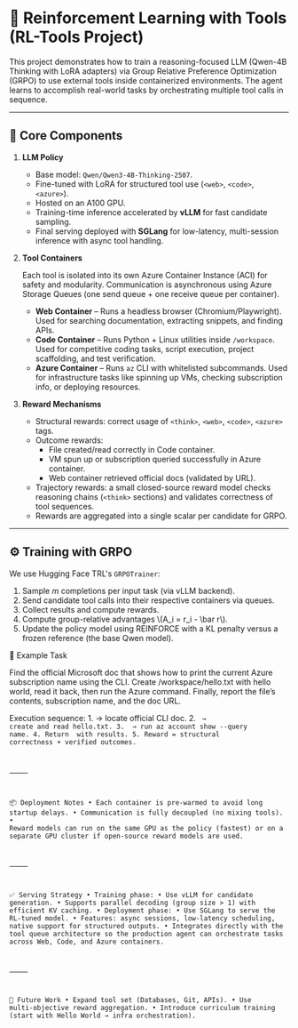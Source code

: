 

# 🚀 Reinforcement Learning with Tools (RL-Tools Project)

This project demonstrates how to train a reasoning-focused LLM (Qwen-4B Thinking with LoRA adapters) via Group Relative Preference Optimization (GRPO) to use external tools inside containerized environments. The agent learns to accomplish real-world tasks by orchestrating multiple tool calls in sequence.

---

## 🔑 Core Components

1. **LLM Policy**
   - Base model: `Qwen/Qwen3-4B-Thinking-2507`.
   - Fine-tuned with LoRA for structured tool use (`<web>`, `<code>`, `<azure>`).
   - Hosted on an A100 GPU.
   - Training-time inference accelerated by **vLLM** for fast candidate sampling.
   - Final serving deployed with **SGLang** for low-latency, multi-session inference with async tool handling.

2. **Tool Containers**

   Each tool is isolated into its own Azure Container Instance (ACI) for safety and modularity. Communication is asynchronous using Azure Storage Queues (one send queue + one receive queue per container).

   - **Web Container** – Runs a headless browser (Chromium/Playwright). Used for searching documentation, extracting snippets, and finding APIs.
   - **Code Container** – Runs Python + Linux utilities inside `/workspace`. Used for competitive coding tasks, script execution, project scaffolding, and test verification.
   - **Azure Container** – Runs `az` CLI with whitelisted subcommands. Used for infrastructure tasks like spinning up VMs, checking subscription info, or deploying resources.

3. **Reward Mechanisms**
   - Structural rewards: correct usage of `<think>`, `<web>`, `<code>`, `<azure>` tags.
   - Outcome rewards:
     - File created/read correctly in Code container.
     - VM spun up or subscription queried successfully in Azure container.
     - Web container retrieved official docs (validated by URL).
   - Trajectory rewards: a small closed-source reward model checks reasoning chains (`<think>` sections) and validates correctness of tool sequences.
   - Rewards are aggregated into a single scalar per candidate for GRPO.

---

## ⚙️ Training with GRPO

We use Hugging Face TRL's `GRPOTrainer`:

1. Sample *m* completions per input task (via vLLM backend).
2. Send candidate tool calls into their respective containers via queues.
3. Collect results and compute rewards.
4. Compute group-relative advantages \\(A_i = r_i - \bar r\\).
5. Update the policy model using REINFORCE with a KL penalty versus a frozen reference (the base Qwen model).



📝 Example Task

Find the official Microsoft doc that shows how to print the current Azure subscription name using the CLI. Create /workspace/hello.txt with hello world, read it back, then run the Azure command. Finally, report the file’s contents, subscription name, and the doc URL.

Execution sequence:
	1.	<web> → locate official CLI doc.
	2.	<code> → create and read hello.txt.
	3.	<azure> → run az account show --query name.
	4.	Return <solution> with results.
	5.	Reward = structural correctness + verified outcomes.

⸻

📦 Deployment Notes
	•	Each container is pre-warmed to avoid long startup delays.
	•	Communication is fully decoupled (no mixing tools).
	•	Reward models can run on the same GPU as the policy (fastest) or on a separate GPU cluster if open-source reward models are used.

⸻

✅ Serving Strategy
	•	Training phase:
	•	Use vLLM for candidate generation.
	•	Supports parallel decoding (group size > 1) with efficient KV caching.
	•	Deployment phase:
	•	Use SGLang to serve the RL-tuned model.
	•	Features: async sessions, low-latency scheduling, native support for structured outputs.
	•	Integrates directly with the tool queue architecture so the production agent can orchestrate tasks across Web, Code, and Azure containers.

⸻

🔮 Future Work
	•	Expand tool set (Databases, Git, APIs).
	•	Use multi-objective reward aggregation.
	•	Introduce curriculum training (start with Hello World → infra orchestration).



